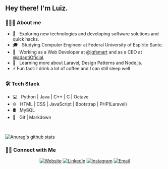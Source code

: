 <h2> Hey there! I'm Luiz.</h2>

<h3> 👨🏻‍💻 About me</h3>

- 🤔 &nbsp; Exploring new technologies and developing software solutions and quick hacks.
- 🎓 &nbsp; Studying Computer Engineer at Federal University of Espírito Santo.
- 💼 &nbsp; Working as a Web Developer at [@igfsmart](https://github.com/igfsmart) and as a CEO at [@adaptiOficial](https://github.com/adaptiOficial).
- 🌱 &nbsp; Learning more about Laravel, Design Patterns and Node.js.
- ⚡ Fun fact: I drink a lot of coffee and I can still sleep well

<h3>🛠 Tech Stack</h3>

- 💻 &nbsp; Python | Java | C++ | C | Octave
- 🌐 &nbsp; HTML | CSS | JavaScript | Bootstrap | PHP(Laravel)
- 🛢 &nbsp; MySQL
- 🔧 &nbsp; Git | Markdown

<br/>

[![Anurag's github stats](https://github-readme-stats.vercel.app/api?username=LuizFantin&count_private=true&show_icons=true)](https://github.com/anuraghazra/github-readme-stats)

<h3> 🤝🏻 Connect with Me </h3>

<p align="center">
<a href="https://luizfantin.github.io/"><img alt="Website" src="https://img.shields.io/badge/Website-luizfantin.github.io-blue?style=flat-square&logo=google-chrome"></a>
<a href="https://www.linkedin.com/in/luiz-fantin-24a347170/"><img alt="LinkedIn" src="https://img.shields.io/badge/LinkedIn-Luiz%20Fantin-blue?style=flat-square&logo=linkedin"></a>
<a href="https://www.instagram.com/luizfantinn/"><img alt="Instagram" src="https://img.shields.io/badge/Instagram-luizfantinn-blue?style=flat-square&logo=instagram"></a>
<a href="mailto:luiz.fantin.neto@gmail.com"><img alt="Email" src="https://img.shields.io/badge/Email-luiz.fantin.neto@gmail.com-blue?style=flat-square&logo=gmail"></a>
</p>
